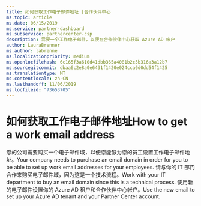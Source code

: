 ```yaml
---
title: 如何获取工作电子邮件地址 |合作伙伴中心
ms.topic: article
ms.date: 06/15/2019
ms.service: partner-dashboard
ms.subservice: partnercenter-csp
description: 需要一个工作电子邮件，以便在合作伙伴中心获取 Azure AD 帐户
author: LauraBrenner
ms.author: labrenne
ms.localizationpriority: medium
ms.openlocfilehash: 6c165f3a610d41dbb365a4081b2c5b316a3a12b7
ms.sourcegitcommit: dbaa6c2e8a0e6431f1420e024cca6d0dd54f1425
ms.translationtype: MT
ms.contentlocale: zh-CN
ms.lasthandoff: 11/06/2019
ms.locfileid: "73653705"
---
```

# <a name="how-to-get-a-work-email-address"></a><span data-ttu-id="3ed77-103">如何获取工作电子邮件地址</span><span class="sxs-lookup"><span data-stu-id="3ed77-103">How to get a work email address</span></span>

<span data-ttu-id="3ed77-104">您的公司需要购买一个电子邮件域，以便您能够为您的员工设置工作电子邮件地址。</span><span class="sxs-lookup"><span data-stu-id="3ed77-104">Your company needs to purchase an email domain in order for you to be able to set up work email addresses for your employees.</span></span> <span data-ttu-id="3ed77-105">请与你的 IT 部门合作来购买电子邮件域，因为这是一个技术流程。</span><span class="sxs-lookup"><span data-stu-id="3ed77-105">Work with your IT department to buy an email domain since this is a technical process.</span></span> <span data-ttu-id="3ed77-106">使用新的电子邮件设置你的 Azure AD 租户和合作伙伴中心帐户。</span><span class="sxs-lookup"><span data-stu-id="3ed77-106">Use the new email to set up your Azure AD tenant and your Partner Center account.</span></span>
